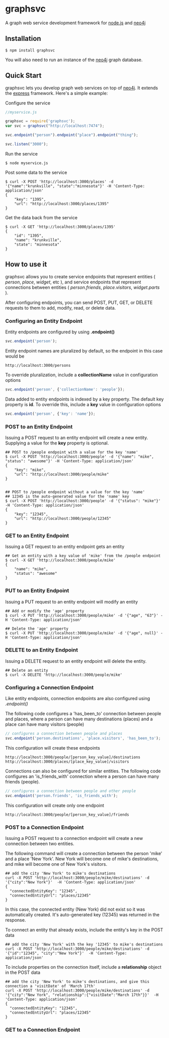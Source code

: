 # graphsvc

A graph web service development framework for [node.js](http://nodejs.org) and [neo4j](http://neo4j.org)

## Installation

	$ npm install graphsvc
	
You will also need to run an instance of the [neo4j](http://neo4j.org) graph database.

## Quick Start

graphsvc lets you develop graph web services on top of [neo4j](http://neo4j.org).  It extends the [express](http://expressjs.com) framework.  Here's a simple example:

Configure the service

```js
//myservice.js

graphsvc = require('graphsvc');
var svc = graphsvc("http://localhost:7474");

svc.endpoint("person").endpoint("place").endpoint("thing");

svc.listen("3000");
```

Run the service

```console
$ node myservice.js
```

Post some data to the service

```console
$ curl -X POST 'http://localhost:3000/places' -d '{"name":"krunkville", "state":"minnesota"}' -H 'Content-Type: application/json'
{ 
	"key": "1395", 
	"url": "http://localhost:3000/places/1395" 
}
```
	
Get the data back from the service

```console
$ curl -X GET 'http://localhost:3000/places/1395'
{ 
	"id": "1395", 
	"name": "krunkville", 
	"state": "minnesota" 
}
```

## How to use it

graphsvc allows you to create service endpoints that represent entities ( *person*, *place*, *widget*, etc ), and service endpoints that represent connections between entities ( *person.friends*, *place.visitors*, *widget.parts* ).

After configuring endpoints, you can send POST, PUT, GET, or DELETE requests to them to add, modify, read, or delete data. 

### Configuring an Entity Endpoint

Entity endpoints are configured by using **.endpoint()**

```js
svc.endpoint('person');
```

Entity endpoint names are pluralized by default, so the endpoint in this case would be

```console
http://localhost:3000/persons
```

To override pluralization, include a **collectionName** value in configuration options

```js
svc.endpoint('person', {'collectionName': 'people'});
```

Data added to entity endpoints is indexed by a key property.  The default key property is **id**.  To override this, include a **key** value in configuration options

```js
svc.endpoint('person', {'key': 'name'});
```

### POST to an Entity Endpoint

Issuing a POST request to an entity endpoint will create a new entity.  Supplying a value for the **key** property is optional.

```console
## POST to /people endpoint with a value for the key 'name'
$ curl -X POST 'http://localhost:3000/people' -d '{"name": "mike", "status": "awesome"}' -H 'Content-Type: application/json'
{ 
	"key": "mike", 
	"url": "http://localhost:3000/people/mike" 
}


## POST to /people endpoint without a value for the key 'name'
## 12345 is the auto-generated value for the 'name' key
$ curl -X POST 'http://localhost:3000/people' -d '{"status": "mike"}' -H 'Content-Type: application/json'
{ 
	"key": "12345", 
	"url": "http://localhost:3000/people/12345" 
}
```


### GET to an Entity Endpoint

Issuing a GET request to an entity endpoint gets an entity

```console
## Get an entity with a key value of 'mike' from the /people endpoint
$ curl -X GET 'http://localhost:3000/people/mike'
{ 
	"name": "mike", 
	"status": "awesome" 
}
```

### PUT to an Entity Endpoint

Issuing a PUT request to an entity endpoint will modify an entity

```console
## Add or modify the 'age' property
$ curl -X PUT 'http://localhost:3000/people/mike' -d '{"age", "63"}' -H 'Content-Type: application/json'

## Delete the 'age' property
$ curl -X PUT 'http://localhost:3000/people/mike' -d '{"age", null}' -H 'Content-Type: application/json'
```

### DELETE to an Entity Endpoint

Issuing a DELETE request to an entity endpoint will delete the entity.

```console
## Delete an entity
$ curl -X DELETE 'http://localhost:3000/people/mike'
```

### Configuring a Connection Endpoint

Like entity endpoints, connection endpoints are also configured using *.endpoint()*

The following code configures a 'has_been_to' connection between people and places, where a person can have many destinations (places) and a place can have many visitors (people)

```js
// configures a connection between people and places
svc.endpoint('person.destinations', 'place.visitors', 'has_been_to');
```

This configuration will create these endpoints

```console
http://localhost:3000/people/[person_key_value]/destinations
http://localhost:3000/places/[place_key_value]/visitors
```

Connections can also be configured for similar entities. The following code configures an 'is_friends_with' connection where a person can have many friends (people).

```js
// configures a connection between people and other people
svc.endpoint('person.friends', 'is_friends_with');
```

This configuration will create only one endpoint

```console
http://localhost:3000/people/[person_key_value]/friends
```

### POST to a Connection Endpoint

Issuing a POST request to a connection endpoint will create a new connection between two entities.

The following command will create a connection between the person 'mike' and a place 'New York'.  New York will become one of mike's destinations, and mike will become one of New York's visitors.

```console
## add the city 'New York' to mike's destinations
curl -X POST 'http://localhost:3000/people/mike/destinations' -d '{"city":"New York"}'  -H 'Content-Type: application/json'
{
  "connectedEntityKey": "12345",
  "connectedEntityUrl": "places/12345"
}
```

In this case, the connected entity (New York) did not exist so it was automatically created.  It's auto-generated key (12345) was returned in the response.

To connect an entity that already exists, include the entity's key in the POST data

```console
## add the city 'New York' with the key '12345' to mike's destinations
curl -X POST 'http://localhost:3000/people/mike/destinations' -d '{"id":"12345", "city":"New York"}'  -H 'Content-Type: application/json'
```

To include properties on the connection itself, include a **relationship** object in the POST data

```console
## add the city 'New York' to mike's destinations, and give this connection a 'visitDate' of 'March 17th'
curl -X POST 'http://localhost:3000/people/mike/destinations' -d '{"city":"New York", "relationship":{"visitDate":"March 17th"}}'  -H 'Content-Type: application/json'
{
  "connectedEntityKey": "12345",
  "connectedEntityUrl": "places/12345"
}
```

### GET to a Connection Endpoint